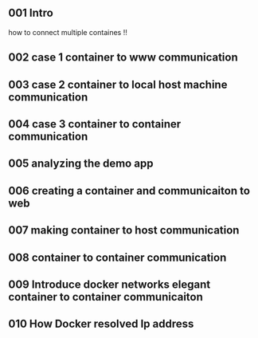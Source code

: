 ## 001 Intro
how to connect multiple containes !!
## 002 case 1 container to www communication

## 003 case 2 container to local host machine communication

## 004 case 3 container to container communication

## 005 analyzing the demo app

## 006 creating a container and communicaiton to web 

## 007 making container to host communication

## 008 container to container communication

## 009 Introduce docker networks elegant container to container communicaiton

## 010 How Docker resolved Ip address